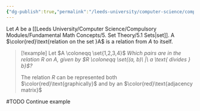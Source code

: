 ```yaml
---
{"dg-publish":true,"permalink":"/leeds-university/computer-science/compulsory-modules/fundamental-math-concepts/5-set-theory/definitions/definition-5-36-relations/","tags":["Definition"]}
---
```


Let $A$ be a [[Leeds University/Computer Science/Compulsory Modules/Fundamental Math Concepts/5. Set Theory/5.1 Sets\|set]]. A $\color{red}\text{relation on the set }A$ is a relation from $A$ to itself.

>[!example] 
>Let $A \coloneqq \set{1,2,3,4}$
>*Which pairs are in the relation $R$ on $A$, given by $R \coloneqq \set{(a, b)\ |\ a \text{ divides } b}$?*
>
>The relation $R$ can be represented both $\color{red}\text{graphically}$ and by an $\color{red}\text{adjacency matrix}$

#TODO Continue example
